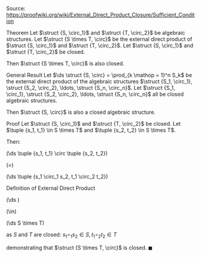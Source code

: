 # 

Source: https://proofwiki.org/wiki/External_Direct_Product_Closure/Sufficient_Condition

Theorem
Let $\struct {S, \circ_1}$ and $\struct {T, \circ_2}$ be algebraic structures.
Let $\struct {S \times T, \circ}$ be the external direct product of $\struct {S, \circ_1}$ and $\struct {T, \circ_2}$.
Let $\struct {S, \circ_1}$ and $\struct {T, \circ_2}$ be closed.

Then $\struct {S \times T, \circ}$ is also closed. 


General Result
Let $\ds \struct {S, \circ} = \prod_{k \mathop = 1}^n S_k$ be the external direct product of the algebraic structures $\struct {S_1, \circ_1}, \struct {S_2, \circ_2}, \ldots, \struct {S_n, \circ_n}$.
Let $\struct {S_1, \circ_1}, \struct {S_2, \circ_2}, \ldots, \struct {S_n, \circ_n}$ all be closed algebraic structures.

Then $\struct {S, \circ}$ is also a closed algebraic structure.


Proof
Let $\struct {S, \circ_1}$ and $\struct {T, \circ_2}$ be closed.
Let $\tuple {s_1, t_1} \in S \times T$ and $\tuple {s_2, t_2} \in S \times T$.

Then:














\(\ds \tuple {s_1, t_1} \circ \tuple {s_2, t_2}\)

\(=\)







\(\ds \tuple {s_1 \circ_1 s_2, t_1 \circ_2 t_2}\)





Definition of External Direct Product














\(\ds \)

\(\in\)







\(\ds S \times T\)





as $S$ and $T$ are closed: $s_1 \circ_1 s_2 \in S, t_1 \circ_2 t_2 \in T$



demonstrating that $\struct {S \times T, \circ}$ is closed.
$\blacksquare$





